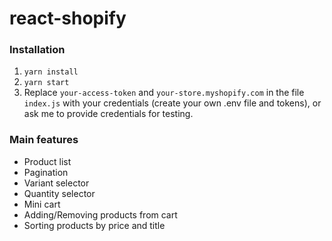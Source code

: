 # react-shopify 

### Installation

1. `yarn install` <br>
2. `yarn start`
3. Replace `your-access-token` and `your-store.myshopify.com` in the file `index.js` with your credentials (create your own .env file and tokens), or ask me to provide credentials for testing.

### Main features
* Product list
* Pagination
* Variant selector
* Quantity selector
* Mini cart
* Adding/Removing products from cart
* Sorting products by price and title
